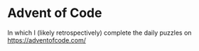 # Advent of Code

In which I (likely retrospectively) complete the daily puzzles on https://adventofcode.com/